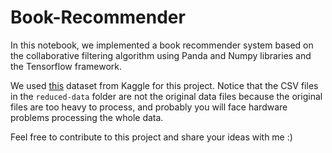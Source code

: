# Book-Recommender
In this notebook, we implemented a book recommender system based on the collaborative filtering algorithm using Panda and Numpy libraries and the Tensorflow framework.

We used [this](https://www.kaggle.com/datasets/arashnic/book-recommendation-dataset) dataset from Kaggle for this project. Notice that the CSV files in the `reduced-data` folder 
are not the original data files because the original files are too heavy to process, and probably you will face hardware problems processing the whole data.

Feel free to contribute to this project and share your ideas with me :)


